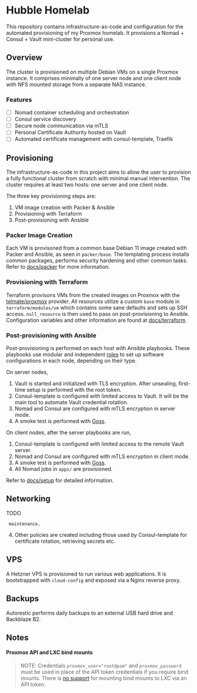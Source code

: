 # Hubble Homelab

This repository contains infrastructure-as-code and configuration for the automated
provisioning of my Proxmox homelab. It provisions a Nomad + Consul + Vault mini-cluster
for personal use.

## Overview

The cluster is provisioned on multiple Debian VMs on a single Proxmox instance. It comprises
minimally of one server node and one client node with NFS mounted storage from a separate
NAS instance.

### Features
- [ ] Nomad container scheduling and orchestration
- [ ] Consul service discovery
- [ ] Secure node communication via mTLS
- [ ] Personal Certificate Authority hosted on Vault
- [ ] Automated certificate management with consul-template, Traefik

## Provisioning

The infrastructure-as-code in this project aims to allow the user to provision a fully
functional cluster from scratch with minimal manual intervention. The cluster requires
at least two hosts: one server and one client node.

The three key provisioning steps are:

1. VM image creation with Packer & Ansible
2. Provisioning with Terraform
3. Post-provisioning with Ansible

### Packer Image Creation

Each VM is provisoned from a common base Debian 11 image created with Packer and
Ansible, as seen in `packer/base`. The templating process installs common packages,
performs security hardening and other common tasks. Refer to
[docs/packer](docs/packer.md) for more information.

### Provisioning with Terraform

Terraform provisons VMs from the created images on Proxmox with the
[telmate/proxmox](https://registry.terraform.io/providers/Telmate/proxmox/latest/docs)
provider. All resources utilize a custom `base` module in `terraform/modules/vm` which
contains some sane defaults and sets up SSH access. `null_resource` is then used to pass
on post-provisioning to Ansible. Configuration variables and other information are found
at [docs/terraform](docs/terraform.md).

### Post-provisioning with Ansible

Post-provisioning is performed on each host with Ansible playbooks. These playbooks use
modular and independent [roles](docs/roles.md) to set up software configurations in
each node, depending on their type.

On server nodes,

1. Vault is started and initialized with TLS encryption. After unsealing, first-time
   setup is performed with the root token.
2. Consul-template is configured with limited access to Vault. It will be the main tool
   to automate Vault credential rotation.
3. Nomad and Consul are configured with mTLS encryption in server mode.
4. A smoke test is performed with [Goss](https://github.com/aelsabbahy/goss).

On client nodes, after the server playbooks are run,

1. Consul-template is configured with limited access to the remote Vault server.
2. Nomad and Consul are configured with mTLS encryption in client mode.
3. A smoke test is performed with [Goss](https://github.com/aelsabbahy/goss).
4. All Nomad jobs in `apps/` are provisioned.

Refer to [docs/setup](docs/setup.md) for detailed information.

## Networking

TODO

	 maintenance.
4. Other policies are created including those used by Consul-template for
	 certificate rotation, retrieving secrets etc.

## VPS

A Hetzner VPS is provisioned to run various web applications. It is bootstrapped
with `cloud-config` and exposed via a Nginx reverse proxy.

## Backups

Autorestic performs daily backups to an external USB hard drive and Backblaze
B2.

## Notes

#### Proxmox API and LXC bind mounts
>NOTE: Credentials `proxmox_user="root@pam"` and `proxmox_password` must be used
>in place of the API token credentials if you require bind mounts. There is [no
>support](https://bugzilla.proxmox.com/show_bug.cgi?id=2582) for mounting bind
>mounts to LXC via an API token.
